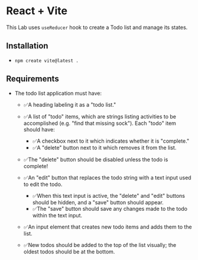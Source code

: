 # React + Vite

This Lab uses `useReducer` hook to create a Todo list and manage its states. 

## Installation
- `npm create vite@latest .`

## Requirements
- The todo list application must have:

    - ✅A heading labeling it as a "todo list."

    - ✅A list of "todo" items, which are strings listing activities to be accomplished (e.g. "find that missing sock"). Each "todo" item should have:

        - ✅A checkbox next to it which indicates whether it is "complete."
        - ✅A "delete" button next to it which removes it from the list.

    - ✅The "delete" button should be disabled unless the todo is complete!
    - ✅An "edit" button that replaces the todo string with a text input used to edit the todo.

        - ✅When this text input is active, the "delete" and "edit" buttons should be hidden, and a "save" button should appear. 
        - ✅The "save" button should save any changes made to the todo within the text input.
    - ✅An input element that creates new todo items and adds them to the list.
    - ✅New todos should be added to the top of the list visually; the oldest todos should be at the bottom.